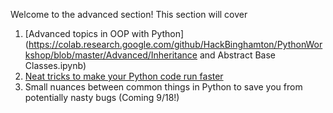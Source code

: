 Welcome to the advanced section! This section will cover 

1. [Advanced topics in OOP with Python](https://colab.research.google.com/github/HackBinghamton/PythonWorkshop/blob/master/Advanced/Inheritance and Abstract Base Classes.ipynb)
2. [Neat tricks to make your Python code run faster](https://colab.research.google.com/github/HackBinghamton/PythonWorkshop/blob/master/Advanced/OptimizingYourPythonPrograms.ipynb)
3. Small nuances between common things in Python to save you from potentially nasty bugs (Coming 9/18!)
